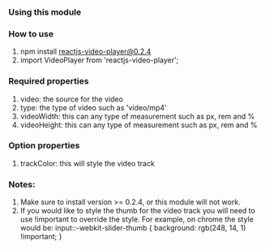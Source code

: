 ### Using this module

### How to use
1. npm install reactjs-video-player@0.2.4
2. import VideoPlayer from 'reactjs-video-player';

### Required properties
1. video: the source for the video
2. type: the type of video such as 'video/mp4'
3. videoWidth: this can any type of measurement such as px, rem and %
4. videoHeight: this can any type of measurement such as px, rem and %
### Option properties
1. trackColor: this will style the video track

### Notes:
1. Make sure to install version >= 0.2.4, or this module will not work.
3. If you would like to style the thumb for the video track you will need to use !important to override the style. For example, on chrome the style would be:
  input::-webkit-slider-thumb { background: rgb(248, 14, 1) !important; }
